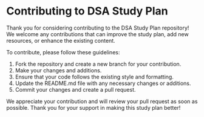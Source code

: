 # Contributing to DSA Study Plan

Thank you for considering contributing to the DSA Study Plan repository! We welcome any contributions that can improve the study plan, add new resources, or enhance the existing content.

To contribute, please follow these guidelines:

1. Fork the repository and create a new branch for your contribution.
2. Make your changes and additions.
3. Ensure that your code follows the existing style and formatting.
4. Update the README.md file with any necessary changes or additions.
5. Commit your changes and create a pull request.

We appreciate your contribution and will review your pull request as soon as possible. Thank you for your support in making this study plan better!
